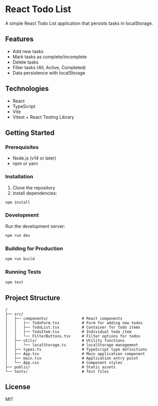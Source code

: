 # React Todo List

A simple React Todo List application that persists tasks in localStorage.

## Features

- Add new tasks
- Mark tasks as complete/incomplete
- Delete tasks
- Filter tasks (All, Active, Completed)
- Data persistence with localStorage

## Technologies

- React
- TypeScript
- Vite
- Vitest + React Testing Library

## Getting Started

### Prerequisites

- Node.js (v14 or later)
- npm or yarn

### Installation

1. Clone the repository
2. Install dependencies:

```bash
npm install
```

### Development

Run the development server:

```bash
npm run dev
```

### Building for Production

```bash
npm run build
```

### Running Tests

```bash
npm test
```

## Project Structure

```
/
├── src/
│   ├── components/               # React components
│   │   ├── TodoForm.tsx          # Form for adding new todos
│   │   ├── TodoList.tsx          # Container for todo items
│   │   ├── TodoItem.tsx          # Individual todo item
│   │   └── FilterButtons.tsx     # Filter options for todos
│   ├── utils/                    # Utility functions
│   │   └── localStorage.ts       # localStorage management
│   ├── types.ts                  # TypeScript type definitions
│   ├── App.tsx                   # Main application component
│   ├── main.tsx                  # Application entry point
│   └── App.css                   # Component styles
├── public/                       # Static assets
└── tests/                        # Test files
```

## License

MIT